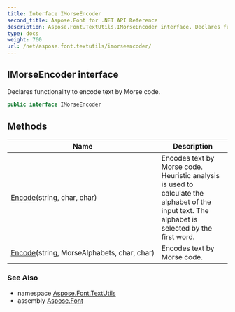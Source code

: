 ```yaml
---
title: Interface IMorseEncoder
second_title: Aspose.Font for .NET API Reference
description: Aspose.Font.TextUtils.IMorseEncoder interface. Declares functionality to encode text by Morse code
type: docs
weight: 760
url: /net/aspose.font.textutils/imorseencoder/
---
```

## IMorseEncoder interface

Declares functionality to encode text by Morse code.

```csharp
public interface IMorseEncoder
```

## Methods

| Name | Description |
| --- | --- |
| [Encode](../../aspose.font.textutils/imorseencoder/encode/#encode_1)(string, char, char) | Encodes text by Morse code. Heuristic analysis is used to calculate the alphabet of the input text. The alphabet is selected by the first word. |
| [Encode](../../aspose.font.textutils/imorseencoder/encode/#encode)(string, MorseAlphabets, char, char) | Encodes text by Morse code. |

### See Also

* namespace [Aspose.Font.TextUtils](../../aspose.font.textutils/)
* assembly [Aspose.Font](../../)


